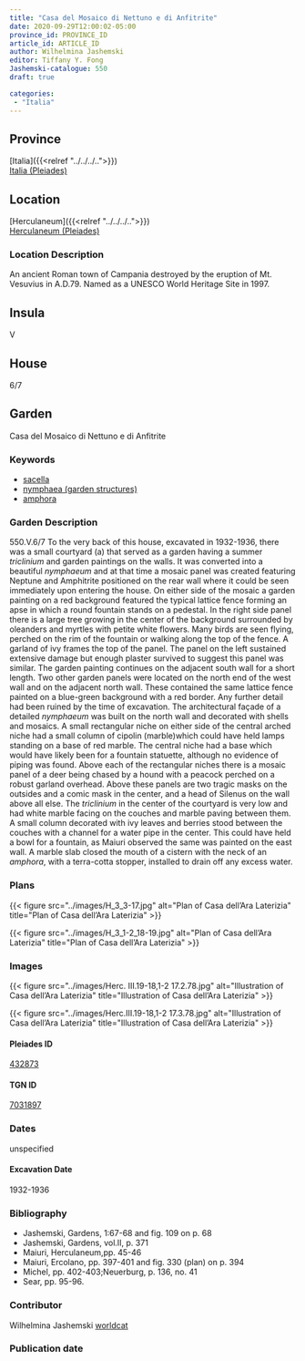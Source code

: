 ```yaml
---
title: "Casa del Mosaico di Nettuno e di Anfitrite"
date: 2020-09-29T12:00:02-05:00
province_id: PROVINCE_ID
article_id: ARTICLE_ID
author: Wilhelmina Jashemski
editor: Tiffany Y. Fong
Jashemski-catalogue: 550
draft: true

categories:
 - "Italia"
---
```


## Province

[Italia]({{<relref "../../../..">}}) \
[Italia (Pleiades)](https://pleiades.stoa.org/places/1052)


## Location

 [Herculaneum]({{<relref "../../../..">}}) \
 [Herculaneum (Pleiades)](https://pleiades.stoa.org/places/432873)


### Location Description
An ancient Roman town of Campania destroyed by the eruption of Mt. Vesuvius in A.D.79. Named as a UNESCO World Heritage Site in 1997.

## Insula
V

## House
6/7

## Garden
Casa del Mosaico di Nettuno e di Anfitrite

### Keywords
- [sacella](http://vocab.getty.edu/page/aat/300007570)
- [nymphaea (garden structures)](http://vocab.getty.edu/page/aat/300004145)
- [amphora](http://vocab.getty.edu/page/aat/300262690)


### Garden Description
550.V.6/7
To the very back of this house, excavated in 1932-1936, there was a small courtyard (a) that served as a garden having a summer *triclinium* and garden paintings on the walls.  It was converted into a beautiful *nymphaeum* and at that time a mosaic panel was created featuring Neptune and Amphitrite positioned on the rear wall where it could be seen immediately upon entering the house. On either side of the mosaic a garden painting on a red background featured the typical lattice fence forming an apse in which a round fountain stands on a pedestal. In the right side panel there is a large tree growing in the center of the background surrounded by oleanders and myrtles with petite white flowers. Many birds are seen flying, perched on the rim of the fountain or walking along the top of the fence. A garland of ivy frames the top of the panel. The panel on the left sustained extensive damage but enough plaster survived to suggest this panel was similar. The garden painting continues on the adjacent south wall for a short length. Two other garden panels were located on the north end of the west wall and on the adjacent north wall. These contained the same lattice fence painted on a blue-green background with a red border. Any further detail had been ruined by the time of excavation. The architectural façade of a detailed *nymphaeum* was built on the north wall and decorated with shells and mosaics. A small rectangular niche on either side of the central arched niche had a small column of cipolin (marble)which could have held lamps standing on a base of red marble. The central niche had a base which would have likely been for a fountain statuette, although no evidence of piping was found. Above each of the rectangular niches there is a mosaic panel of a deer being chased by a hound with a peacock perched on a robust garland overhead. Above these panels are two tragic masks on the outsides and a comic mask in the center, and a head of Silenus on the wall above all else. The *triclinium* in the center of the courtyard is very low and had white marble facing on the couches and marble paving between them. A small column decorated with ivy leaves and berries stood between the couches with a channel for a water pipe in the center. This could have held a bowl for a fountain, as Maiuri observed the same was painted on the east wall.  A marble slab closed the mouth of a cistern with the neck of an *amphora*, with a terra-cotta stopper, installed to drain off any excess water.
<!--### Maps-->

<!--
OLD WAY (DO NOT USE)
![alt_text](../../images/image_name.ext)
*CAPTION*

NEW WAY ↓↓↓↓
{{< figure src="../../images/image_name.ext" alt="ALT_TEXT" title="CAPTION" >}}
-->

### Plans
{{< figure src="../images/H_3_3-17.jpg" alt="Plan of Casa dell’Ara Laterizia" title="Plan of Casa dell’Ara Laterizia" >}}

{{< figure src="../images/H_3_1-2_18-19.jpg" alt="Plan of Casa dell’Ara Laterizia" title="Plan of Casa dell’Ara Laterizia" >}}


### Images

{{< figure src="../images/Herc. III.19-18,1-2   17.2.78.jpg" alt="Illustration of Casa dell’Ara Laterizia" title="Illustration of Casa dell’Ara Laterizia" >}}

{{< figure src="../images/Herc.III.19-18,1-2   17.3.78.jpg" alt="Illustration of Casa dell’Ara Laterizia" title="Illustration of Casa dell’Ara Laterizia" >}}

#### Pleiades ID
[432873](https://pleiades.stoa.org/places/432873)

#### TGN ID
[7031897](http://vocab.getty.edu/page/tgn/7031897)


### Dates

unspecified

#### Excavation Date

1932-1936

### Bibliography
- Jashemski, Gardens, 1:67-68 and fig. 109 on p. 68
- Jashemski, Gardens, vol.II, p. 371
- Maiuri, Herculaneum,pp. 45-46
- Maiuri, Ercolano, pp. 397-401 and fig. 330 (plan) on p. 394
- Michel, pp. 402-403;Neuerburg, p. 136, no. 41
- Sear, pp. 95-96.

<!--#### Periodo ID-->

<!-- [PERIODO_ID](https://pleiades.stoa.org/places/PLEIADES_ID) -->

### Contributor

Wilhelmina Jashemski [worldcat](http://worldcat.org/identities/lccn-n80037970/)

### Publication date



<!--### Related articles-->

<!-- Links to other related articles. Leave blank for now -->